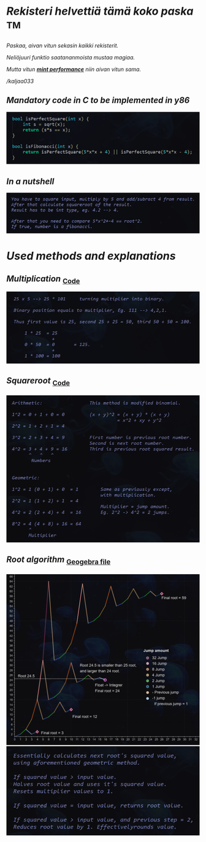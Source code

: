 # _Rekisteri helvettiä tämä koko paska_ <sup>TM<sup>
_Paskaa, aivan vitun sekasin kaikki rekisterit._

_Neliöjuuri funktio saatananmoista mustaa magiaa._

_Mutta vitun [**mint performance**](https://raw.githack.com/Jan-Aarela/Fibonacci-y86/refs/heads/main/Extras/Test%20results.html) niin aivan vitun sama._

_/kaljaa033_

## _Mandatory code in C to be implemented in y86_

_![alt_text](https://raw.githubusercontent.com/Jan-Aarela/Fibonacci-y86/refs/heads/main/pics/Fibonacci%20code%20in%20C.png)_

## _In a nutshell_
![alt_text](https://raw.githubusercontent.com/Jan-Aarela/Fibonacci-y86/refs/heads/main/pics/Explantion.png)

# _Used methods and explanations_

## _Multiplication_ <sub>[Code](https://raw.githubusercontent.com/Jan-Aarela/Fibonacci-y86/refs/heads/main/Extras/Multiplication)<sup>

![alt_text](https://raw.githubusercontent.com/Jan-Aarela/Fibonacci-y86/refs/heads/main/pics/Multiplication.png)

## _Squareroot_ <sub>[Code](https://raw.githubusercontent.com/Jan-Aarela/Fibonacci-y86/refs/heads/main/Extras/Root)‎<sub>
![alt_text](https://raw.githubusercontent.com/Jan-Aarela/Fibonacci-y86/refs/heads/main/pics/Root.png)

## _Root algorithm_ <sub>[Geogebra file](https://github.com/Jan-Aarela/Fibonacci-y86/blob/main/pics/Root.ggb)<sub>
![alt_text](https://raw.githubusercontent.com/Jan-Aarela/Fibonacci-y86/refs/heads/main/pics/Graph2.png)
![alt_text](https://raw.githubusercontent.com/Jan-Aarela/Fibonacci-y86/refs/heads/main/pics/Root%20algorithm%20explanation.png)



